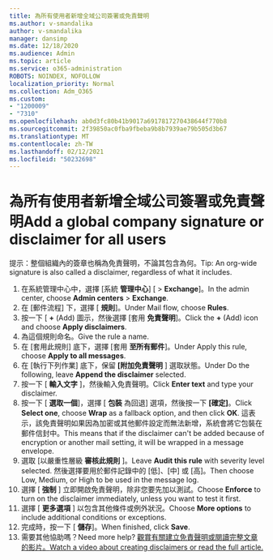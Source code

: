 ```yaml
---
title: 為所有使用者新增全域公司簽署或免責聲明
ms.author: v-smandalika
author: v-smandalika
manager: dansimp
ms.date: 12/18/2020
ms.audience: Admin
ms.topic: article
ms.service: o365-administration
ROBOTS: NOINDEX, NOFOLLOW
localization_priority: Normal
ms.collection: Adm_O365
ms.custom:
- "1200009"
- "7310"
ms.openlocfilehash: ab0d3fc80b41b9017a6917817270438644f770b8
ms.sourcegitcommit: 2f39850ac0fba9fbeba9b8b7939ae79b505d3b67
ms.translationtype: MT
ms.contentlocale: zh-TW
ms.lasthandoff: 02/12/2021
ms.locfileid: "50232698"
---
```

# <a name="add-a-global-company-signature-or-disclaimer-for-all-users"></a><span data-ttu-id="87cef-102">為所有使用者新增全域公司簽署或免責聲明</span><span class="sxs-lookup"><span data-stu-id="87cef-102">Add a global company signature or disclaimer for all users</span></span>

<span data-ttu-id="87cef-103">提示：整個組織內的簽章也稱為免責聲明，不論其包含為何。</span><span class="sxs-lookup"><span data-stu-id="87cef-103">Tip: An org-wide signature is also called a disclaimer, regardless of what it includes.</span></span>

1. <span data-ttu-id="87cef-104">在系統管理中心中，選擇 [系統 **管理中心**] [  >  **Exchange**]。</span><span class="sxs-lookup"><span data-stu-id="87cef-104">In the admin center, choose **Admin centers** > **Exchange**.</span></span>
2. <span data-ttu-id="87cef-105">在 [郵件流程] 下，選擇 [ **規則**]。</span><span class="sxs-lookup"><span data-stu-id="87cef-105">Under Mail flow, choose **Rules**.</span></span>
3. <span data-ttu-id="87cef-106">按一下 [ **+** (Add) 圖示，然後選擇 [套用 **免責聲明**]。</span><span class="sxs-lookup"><span data-stu-id="87cef-106">Click the **+** (Add) icon and choose **Apply disclaimers**.</span></span>
4. <span data-ttu-id="87cef-107">為這個規則命名。</span><span class="sxs-lookup"><span data-stu-id="87cef-107">Give the rule a name.</span></span>
5. <span data-ttu-id="87cef-108">在 [套用此規則] 底下，選擇 [套用 **至所有郵件**]。</span><span class="sxs-lookup"><span data-stu-id="87cef-108">Under Apply this rule, choose **Apply to all messages**.</span></span>
6. <span data-ttu-id="87cef-109">在 [執行下列作業] 底下，保留 **[附加免責聲明** ] 選取狀態。</span><span class="sxs-lookup"><span data-stu-id="87cef-109">Under Do the following, leave **Append the disclaimer** selected.</span></span>
7. <span data-ttu-id="87cef-110">按一下 [ **輸入文字** ]，然後輸入免責聲明。</span><span class="sxs-lookup"><span data-stu-id="87cef-110">Click **Enter text** and type your disclaimer.</span></span>
8. <span data-ttu-id="87cef-111">按一下 [ **選取一個**]，選擇 [ **包裝** 為回退] 選項，然後按一下 **[確定]**。</span><span class="sxs-lookup"><span data-stu-id="87cef-111">Click **Select one**, choose **Wrap** as a fallback option, and then click **OK**.</span></span> <span data-ttu-id="87cef-112">這表示，該免責聲明如果因為加密或其他郵件設定而無法新增，系統會將它包裝在郵件信封中。</span><span class="sxs-lookup"><span data-stu-id="87cef-112">This means that if the disclaimer can't be added because of encryption or another mail setting, it will be wrapped in a message envelope.</span></span>
9. <span data-ttu-id="87cef-113">選取 [以嚴重性層級 **審核此規則** ]。</span><span class="sxs-lookup"><span data-stu-id="87cef-113">Leave **Audit this rule** with severity level selected.</span></span> <span data-ttu-id="87cef-114">然後選擇要用於郵件記錄中的 [低]、[中] 或 [高]。</span><span class="sxs-lookup"><span data-stu-id="87cef-114">Then choose Low, Medium, or High to be used in the message log.</span></span>
10. <span data-ttu-id="87cef-115">選擇 [ **強制** ] 立即開啟免責聲明，除非您要先加以測試。</span><span class="sxs-lookup"><span data-stu-id="87cef-115">Choose **Enforce** to turn on the disclaimer immediately, unless you want to test it first.</span></span>
11. <span data-ttu-id="87cef-116">選擇 [ **更多選項** ] 以包含其他條件或例外狀況。</span><span class="sxs-lookup"><span data-stu-id="87cef-116">Choose **More options** to include additional conditions or exceptions.</span></span>
12. <span data-ttu-id="87cef-117">完成時，按一下 [ **儲存**]。</span><span class="sxs-lookup"><span data-stu-id="87cef-117">When finished, click **Save**.</span></span>
13. <span data-ttu-id="87cef-118">需要其他協助嗎？</span><span class="sxs-lookup"><span data-stu-id="87cef-118">Need more help?</span></span> [<span data-ttu-id="87cef-119">觀賞有關建立免責聲明或閱讀完整文章的影片。</span><span class="sxs-lookup"><span data-stu-id="87cef-119">Watch a video about creating disclaimers or read the full article.</span></span>](https://support.office.com/article/2d75860f-c527-4352-a7f6-73eba54c0c72?wt.mc_id=Chat_GlobalSignature)